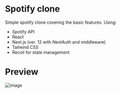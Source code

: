 # Spotify clone

Simple spotify clone covering the basic features. Using:
- Spotify API
- React
- Next.js (ver. 12 with NextAuth and middleware)
- Tailwind CSS
- Recoil for state management

# Preview

![image](https://user-images.githubusercontent.com/32545590/146615115-064e358c-5331-49c5-b930-b4d663e3f974.png)
